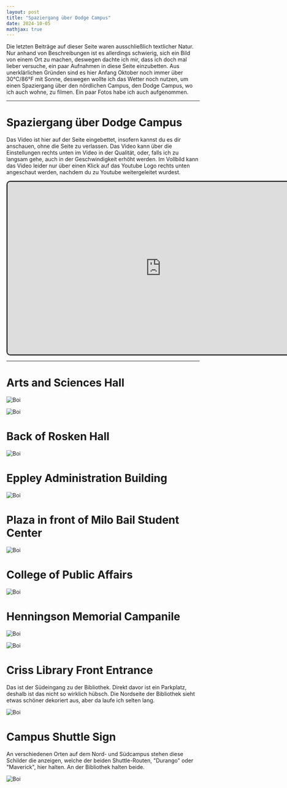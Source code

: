 ```yaml
---
layout: post
title: "Spaziergang über Dodge Campus"
date: 2024-10-05
mathjax: true
---
```


Die letzten Beiträge auf dieser Seite waren ausschließlich textlicher Natur. Nur anhand von Beschreibungen ist es allerdings schwierig, sich ein Bild von einem Ort zu machen, deswegen dachte ich mir, dass ich doch mal lieber versuche, ein paar Aufnahmen in diese Seite einzubetten. Aus unerklärlichen Gründen sind es hier Anfang Oktober noch immer über 30°C/86°F mit Sonne, deswegen wollte ich das Wetter noch nutzen, um einen Spaziergang über den nördlichen Campus, den Dodge Campus, wo ich auch wohne, zu filmen. Ein paar Fotos habe ich auch aufgenommen.

*** 
# Spaziergang über Dodge Campus

Das Video ist hier auf der Seite eingebettet, insofern kannst du es dir anschauen, ohne die Seite zu verlassen. Das Video kann über die Einstellungen rechts unten im Video in der Qualität, oder, falls ich zu langsam gehe, auch in der Geschwindigkeit erhöht werden. Im Vollbild kann das Video leider nur über einen Klick auf das Youtube Logo rechts unten angeschaut werden, nachdem du zu Youtube weitergeleitet wurdest.

<center>
 <iframe src="https://www.youtube.com/embed/v4S6t9SF82c?mute=1" width=800 height=450 style="border:3px solid #333333;border-radius:10px"></iframe>
</center>

***
# Arts and Sciences Hall

![Boi](/assets/pictures/spaziergang/arts_and_sciences_hall.JPG)

![Boi](/assets/pictures/spaziergang/arts_and_sciences_venus.JPG)

# Back of Rosken Hall

![Boi](/assets/pictures/spaziergang/rosken_hall.JPG)

# Eppley Administration Building

![Boi](/assets/pictures/spaziergang/eppley_admin.JPG)

# Plaza in front of Milo Bail Student Center

![Boi](/assets/pictures/spaziergang/front_milo_bail.JPG)

# College of Public Affairs


![Boi](/assets/pictures/spaziergang/public_affairs.JPG)

# Henningson Memorial Campanile

![Boi](/assets/pictures/spaziergang/clock_tower_1.JPG)

![Boi](/assets/pictures/spaziergang/clock_tower_2.JPG)

# Criss Library Front Entrance

Das ist der Südeingang zu der Bibliothek. Direkt davor ist ein Parkplatz, deshalb ist das nicht so wirklich hübsch. Die Nordseite der Bibliothek sieht etwas schöner dekoriert aus, aber da laufe ich selten lang.

![Boi](/assets/pictures/spaziergang/criss_library.JPG)

# Campus Shuttle Sign

An verschiedenen Orten auf dem Nord- und Südcampus stehen diese Schilder die anzeigen, welche der beiden Shuttle-Routen, "Durango" oder "Maverick", hier halten. An der Bibliothek halten beide.

![Boi](/assets/pictures/spaziergang/shuttle_sign.JPG)
